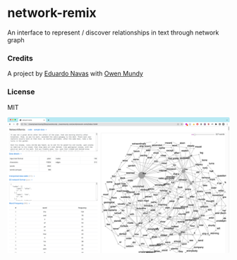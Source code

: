 
# network-remix
An interface to represent / discover relationships in text through network graph

### Credits
A project by [Eduardo Navas](https://github.com/navasse) with [Owen Mundy](https://github.com/omundy)

### License
MIT



![img](assets/img/2017-network-remix-moby-dick.png)
